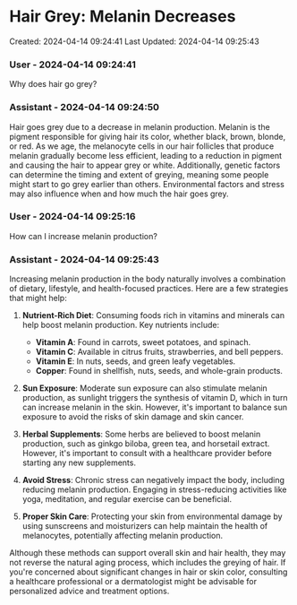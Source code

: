 # Hair Grey: Melanin Decreases

Created: 2024-04-14 09:24:41
Last Updated: 2024-04-14 09:25:43

### User - 2024-04-14 09:24:41

Why does hair go grey?

### Assistant - 2024-04-14 09:24:50

Hair goes grey due to a decrease in melanin production. Melanin is the pigment responsible for giving hair its color, whether black, brown, blonde, or red. As we age, the melanocyte cells in our hair follicles that produce melanin gradually become less efficient, leading to a reduction in pigment and causing the hair to appear grey or white. Additionally, genetic factors can determine the timing and extent of greying, meaning some people might start to go grey earlier than others. Environmental factors and stress may also influence when and how much the hair goes grey.

### User - 2024-04-14 09:25:16

How can I increase melanin production?

### Assistant - 2024-04-14 09:25:43

Increasing melanin production in the body naturally involves a combination of dietary, lifestyle, and health-focused practices. Here are a few strategies that might help:

1. **Nutrient-Rich Diet**: Consuming foods rich in vitamins and minerals can help boost melanin production. Key nutrients include:
   - **Vitamin A**: Found in carrots, sweet potatoes, and spinach.
   - **Vitamin C**: Available in citrus fruits, strawberries, and bell peppers.
   - **Vitamin E**: In nuts, seeds, and green leafy vegetables.
   - **Copper**: Found in shellfish, nuts, seeds, and whole-grain products.

2. **Sun Exposure**: Moderate sun exposure can also stimulate melanin production, as sunlight triggers the synthesis of vitamin D, which in turn can increase melanin in the skin. However, it's important to balance sun exposure to avoid the risks of skin damage and skin cancer.

3. **Herbal Supplements**: Some herbs are believed to boost melanin production, such as ginkgo biloba, green tea, and horsetail extract. However, it's important to consult with a healthcare provider before starting any new supplements.

4. **Avoid Stress**: Chronic stress can negatively impact the body, including reducing melanin production. Engaging in stress-reducing activities like yoga, meditation, and regular exercise can be beneficial.

5. **Proper Skin Care**: Protecting your skin from environmental damage by using sunscreens and moisturizers can help maintain the health of melanocytes, potentially affecting melanin production.

Although these methods can support overall skin and hair health, they may not reverse the natural aging process, which includes the greying of hair. If you're concerned about significant changes in hair or skin color, consulting a healthcare professional or a dermatologist might be advisable for personalized advice and treatment options.

